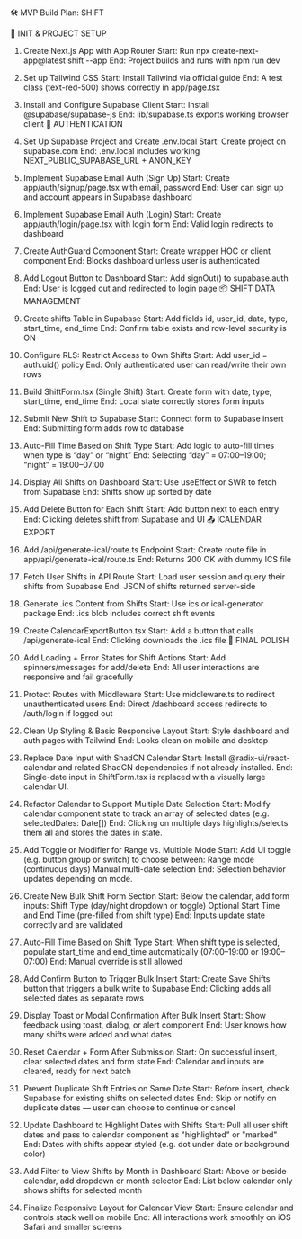 🛠️ MVP Build Plan: SHIFT

🔧 INIT & PROJECT SETUP

1. Create Next.js App with App Router
Start: Run npx create-next-app@latest shift --app
End: Project builds and runs with npm run dev

2. Set up Tailwind CSS
Start: Install Tailwind via official guide
End: A test class (text-red-500) shows correctly in app/page.tsx
3. Install and Configure Supabase Client
Start: Install @supabase/supabase-js
End: lib/supabase.ts exports working browser client
🔐 AUTHENTICATION

4. Set Up Supabase Project and Create .env.local
Start: Create project on supabase.com
End: .env.local includes working NEXT_PUBLIC_SUPABASE_URL + ANON_KEY
5. Implement Supabase Email Auth (Sign Up)
Start: Create app/auth/signup/page.tsx with email, password
End: User can sign up and account appears in Supabase dashboard
6. Implement Supabase Email Auth (Login)
Start: Create app/auth/login/page.tsx with login form
End: Valid login redirects to dashboard
7. Create AuthGuard Component
Start: Create wrapper HOC or client component
End: Blocks dashboard unless user is authenticated
8. Add Logout Button to Dashboard
Start: Add signOut() to supabase.auth
End: User is logged out and redirected to login page
📦 SHIFT DATA MANAGEMENT

9. Create shifts Table in Supabase
Start: Add fields id, user_id, date, type, start_time, end_time
End: Confirm table exists and row-level security is ON
10. Configure RLS: Restrict Access to Own Shifts
Start: Add user_id = auth.uid() policy
End: Only authenticated user can read/write their own rows
11. Build ShiftForm.tsx (Single Shift)
Start: Create form with date, type, start_time, end_time
End: Local state correctly stores form inputs
12. Submit New Shift to Supabase
Start: Connect form to Supabase insert
End: Submitting form adds row to database
13. Auto-Fill Time Based on Shift Type
Start: Add logic to auto-fill times when type is “day” or “night”
End: Selecting “day” = 07:00–19:00; “night” = 19:00–07:00
14. Display All Shifts on Dashboard
Start: Use useEffect or SWR to fetch from Supabase
End: Shifts show up sorted by date
15. Add Delete Button for Each Shift
Start: Add button next to each entry
End: Clicking deletes shift from Supabase and UI
📤 ICALENDAR EXPORT

16. Add /api/generate-ical/route.ts Endpoint
Start: Create route file in app/api/generate-ical/route.ts
End: Returns 200 OK with dummy ICS file
17. Fetch User Shifts in API Route
Start: Load user session and query their shifts from Supabase
End: JSON of shifts returned server-side
18. Generate .ics Content from Shifts
Start: Use ics or ical-generator package
End: .ics blob includes correct shift events
19. Create CalendarExportButton.tsx
Start: Add a button that calls /api/generate-ical
End: Clicking downloads the .ics file
🧪 FINAL POLISH

20. Add Loading + Error States for Shift Actions
Start: Add spinners/messages for add/delete
End: All user interactions are responsive and fail gracefully
21. Protect Routes with Middleware
Start: Use middleware.ts to redirect unauthenticated users
End: Direct /dashboard access redirects to /auth/login if logged out
22. Clean Up Styling & Basic Responsive Layout
Start: Style dashboard and auth pages with Tailwind
End: Looks clean on mobile and desktop


23. Replace Date Input with ShadCN Calendar
Start: Install @radix-ui/react-calendar and related ShadCN dependencies if not already installed.
End: Single-date input in ShiftForm.tsx is replaced with a visually large calendar UI.
24. Refactor Calendar to Support Multiple Date Selection
Start: Modify calendar component state to track an array of selected dates (e.g. selectedDates: Date[])
End: Clicking on multiple days highlights/selects them all and stores the dates in state.
25. Add Toggle or Modifier for Range vs. Multiple Mode
Start: Add UI toggle (e.g. button group or switch) to choose between:
Range mode (continuous days)
Manual multi-date selection
End: Selection behavior updates depending on mode.
26. Create New Bulk Shift Form Section
Start: Below the calendar, add form inputs:
Shift Type (day/night dropdown or toggle)
Optional Start Time and End Time (pre-filled from shift type)
End: Inputs update state correctly and are validated
27. Auto-Fill Time Based on Shift Type
Start: When shift type is selected, populate start_time and end_time automatically (07:00–19:00 or 19:00–07:00)
End: Manual override is still allowed
28. Add Confirm Button to Trigger Bulk Insert
Start: Create Save Shifts button that triggers a bulk write to Supabase
End: Clicking adds all selected dates as separate rows
29. Display Toast or Modal Confirmation After Bulk Insert
Start: Show feedback using toast, dialog, or alert component
End: User knows how many shifts were added and what dates
30. Reset Calendar + Form After Submission
Start: On successful insert, clear selected dates and form state
End: Calendar and inputs are cleared, ready for next batch
31. Prevent Duplicate Shift Entries on Same Date
Start: Before insert, check Supabase for existing shifts on selected dates
End: Skip or notify on duplicate dates — user can choose to continue or cancel
32. Update Dashboard to Highlight Dates with Shifts
Start: Pull all user shift dates and pass to calendar component as "highlighted" or "marked"
End: Dates with shifts appear styled (e.g. dot under date or background color)
33. Add Filter to View Shifts by Month in Dashboard
Start: Above or beside calendar, add dropdown or month selector
End: List below calendar only shows shifts for selected month
34. Finalize Responsive Layout for Calendar View
Start: Ensure calendar and controls stack well on mobile
End: All interactions work smoothly on iOS Safari and smaller screens